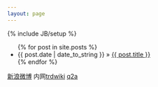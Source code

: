 ```yaml
---
layout: page
---
```

{% include JB/setup %}

<ul class="posts">
  {% for post in site.posts %}
    <li><span>{{ post.date | date_to_string }}</span> &raquo; <a href="{{ BASE_PATH }}{{ post.url }}">{{ post.title }}</a></li>
  {% endfor %}
</ul>

 [新浪微博](http:/t.cn) 
 内网[trdwiki](http://trdwebserver:8082/trdwiki)
 [q2a](http://192.168.12.247/q2a)




